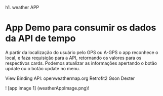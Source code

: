 h1. weather APP

# App Demo para consumir os dados da API de tempo

 A partir da localização do usuário pelo GPS ou A-GPS o app reconhece o local,
  e faza requisição para a API, retornando os valores para os respectivos cards.
 Podemos atualizar as informações apertando o botão update ou o botão update no menu.


 View Binding
 API: openweathermap.org
 Retrofit2 
 Gson
 Dexter

! [app image 1] (weatherAppImage.png)! 

